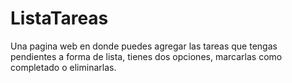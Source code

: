 # ListaTareas
Una pagina web en donde puedes agregar las tareas que tengas pendientes a forma de lista, tienes dos opciones, marcarlas como completado o eliminarlas.

